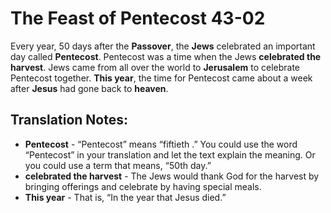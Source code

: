 The Feast of Pentecost 43-02
==============================


Every year, 50 days after the **Passover**, the **Jews** celebrated
an important day called **Pentecost**. Pentecost was a time when the
Jews **celebrated the harvest**. Jews came from all over the world to
**Jerusalem** to celebrate Pentecost together. **This year**, the time for
Pentecost came about a week after **Jesus** had gone back to **heaven**.

Translation Notes:
------------------

-   **Pentecost** - “Pentecost” means “fiftieth .” You could use
    the word “Pentecost” in your translation and let the text explain
    the meaning. Or you could use a term that means, “50th day.”
-   **celebrated the harvest** - The Jews would thank God for the
    harvest by bringing offerings and celebrate by having special meals.
-   **This year** - That is, “In the year that Jesus died.”

